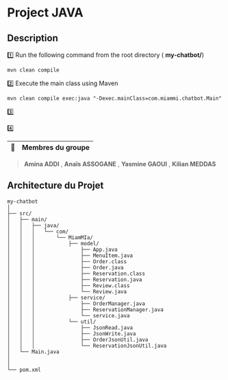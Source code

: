 # Project JAVA

## Description


1️⃣ Run the following command from the root directory ( **my-chatbot/**)

```
mvn clean compile
```


2️⃣ Execute the main class using Maven
```
mvn clean compile exec:java "-Dexec.mainClass=com.miammi.chatbot.Main"
```

3️⃣



4️⃣












| :memo:        | Membres du groupe       |
|---------------|:------------------------|
> **Amina ADDI** , **Anaïs ASSOGANE** , **Yasmine GAOUI** , **Kilian MEDDAS**




## Architecture du Projet

```plaintext
my-chatbot
│
├── src/
│   ├── main/
│   │   ├── java/
│   │   │   └── com/
│   │   │       └── MiamMIa/
│   │   │           ├── model/
│   │   │               ├── App.java
│   │   │               ├── MenuItem.java
│   │   │               ├── Order.class
│   │   │               ├── Order.java
│   │   │               ├── Reservation.class
│   │   │               ├── Reservation.java
│   │   │               ├── Review.class
│   │   │               └── Review.java
│   │   │           ├── service/
│   │   │               ├── OrderManager.java
│   │   │               ├── ReservationManager.java
│   │   │               └── service.java
│   │   │           └── util/
│   │   │               ├── JsonRead.java
│   │   │               ├── JsonWrite.java
│   │   │               ├── OrderJsonUtil.java
│   │   │               └── ReservationJsonUtil.java
│   └── Main.java
│    
│
└── pom.xml


